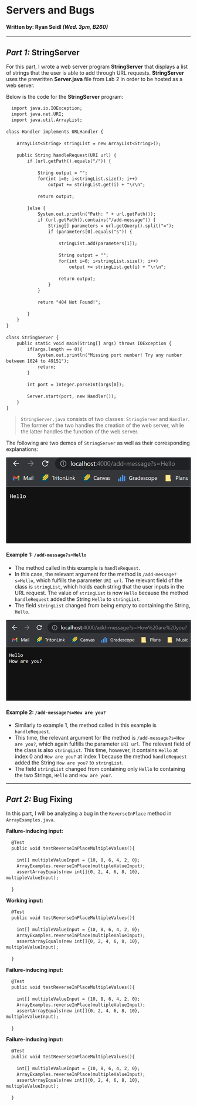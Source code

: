 # Servers and Bugs
#### Written by: Ryan Seidl *(Wed. 3pm, B260)*
---
## *Part 1:* StringServer
For this part, I wrote a web server program **StringServer** that displays a list of strings that the user is able to add through URL requests. **StringServer** uses the prewritten **Server.java** file from Lab 2 in order to be hosted as a web server.

Below is the code for the **StringServer** program:

```
  import java.io.IOException;
  import java.net.URI;
  import java.util.ArrayList;

class Handler implements URLHandler {

    ArrayList<String> stringList = new ArrayList<String>();

    public String handleRequest(URI url) {
        if (url.getPath().equals("/")) {

            String output = "";
            for(int i=0; i<stringList.size(); i++)
                output += stringList.get(i) + "\r\n";
            
            return output;

        }else {
            System.out.println("Path: " + url.getPath());
            if (url.getPath().contains("/add-message")) {
                String[] parameters = url.getQuery().split("=");
                if (parameters[0].equals("s")) {

                    stringList.add(parameters[1]);

                    String output = "";
                    for(int i=0; i<stringList.size(); i++)
                        output += stringList.get(i) + "\r\n";

                    return output;
                }
            }

            return "404 Not Found!";

        }
    }
}

class StringServer {
    public static void main(String[] args) throws IOException {
        if(args.length == 0){
            System.out.println("Missing port number! Try any number between 1024 to 49151");
            return;
        }

        int port = Integer.parseInt(args[0]);

        Server.start(port, new Handler());
    }
}
```

> `StringServer.java` consists of two classes: `StringServer` and `Handler`. The former of the two handles the creation of the web server, while the latter handles the function of the web server.

The following are two demos of `StringServer` as well as their corresponding explanations:

![Image](ssEx1.png)
#### Example 1: `/add-message?s=Hello`
* The method called in this example is `handleRequest`.
* In this case, the relevant argument for the method is `/add-message?s=Hello`, which fulfills the parameter `URI url`. The relevant field of the class is `stringList`, which holds each string that the user inputs in the URL request. The value of `stringList` is now `Hello` because the method `handleRequest` added the String `Hello` to `stringList`.
* The field `stringList` changed from being empty to containing the String, `Hello`.

![Image](ssEx2.png)
#### Example 2: `/add-message?s=How are you?`
* Similarly to example 1, the method called in this example is `handleRequest`.
* This time, the relevant argument for the method is `/add-message?s=How are you?`, which again fulfills the parameter `URI url`. The relevant field of the class is also `stringList`. This time, however, it contains `Hello` at index 0 and `How are you?` at index 1 because the method `handleRequest` added the String `How are you?` to `stringList`.
* The field `stringList` changed from containing only `Hello` to containing the two Strings, `Hello` and `How are you?`.

---
## *Part 2:* Bug Fixing
In this part, I will be analyzing a bug in the `ReverseInPlace` method in `ArrayExamples.java`.

**Failure-inducing input:**
```
  @Test
  public void testReverseInPlaceMultipleValues(){

    int[] multipleValueInput = {10, 8, 6, 4, 2, 0};
    ArrayExamples.reverseInPlace(multipleValueInput);
    assertArrayEquals(new int[]{0, 2, 4, 6, 8, 10}, multipleValueInput);
    
  }
```

**Working input:**
```
  @Test
  public void testReverseInPlaceMultipleValues(){

    int[] multipleValueInput = {10, 8, 6, 4, 2, 0};
    ArrayExamples.reverseInPlace(multipleValueInput);
    assertArrayEquals(new int[]{0, 2, 4, 6, 8, 10}, multipleValueInput);
    
  }
```

**Failure-inducing input:**
```
  @Test
  public void testReverseInPlaceMultipleValues(){

    int[] multipleValueInput = {10, 8, 6, 4, 2, 0};
    ArrayExamples.reverseInPlace(multipleValueInput);
    assertArrayEquals(new int[]{0, 2, 4, 6, 8, 10}, multipleValueInput);
    
  }
```

**Failure-inducing input:**
```
  @Test
  public void testReverseInPlaceMultipleValues(){

    int[] multipleValueInput = {10, 8, 6, 4, 2, 0};
    ArrayExamples.reverseInPlace(multipleValueInput);
    assertArrayEquals(new int[]{0, 2, 4, 6, 8, 10}, multipleValueInput);
    
  }
```
